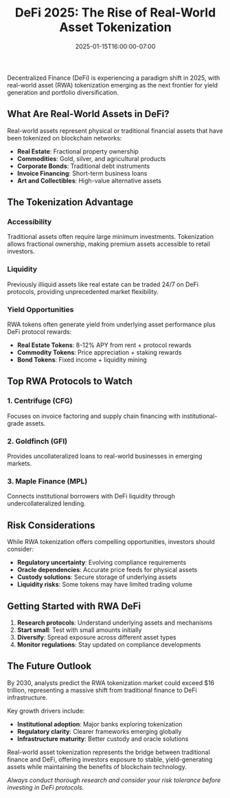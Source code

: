 ﻿---
title: "DeFi 2025: The Rise of Real-World Asset Tokenization"
date: 2025-01-15T16:00:00-07:00
draft: false
categories: ["defi", "tokenization"]
tags: ["defi", "tokenization", "real world assets", "blockchain", "yield farming"]
image: "/images/generated/posts/defi-rwa-tokenization.svg"
description: "Explore how real-world asset tokenization is revolutionizing DeFi and creating new opportunities for yield generation in 2025."
keywords: ["defi tokenization", "real world assets", "RWA tokens", "blockchain yield", "tokenized assets"]
---

Decentralized Finance (DeFi) is experiencing a paradigm shift in 2025, with real-world asset (RWA) tokenization emerging as the next frontier for yield generation and portfolio diversification.

## What Are Real-World Assets in DeFi?

Real-world assets represent physical or traditional financial assets that have been tokenized on blockchain networks:

- **Real Estate**: Fractional property ownership
- **Commodities**: Gold, silver, and agricultural products  
- **Corporate Bonds**: Traditional debt instruments
- **Invoice Financing**: Short-term business loans
- **Art and Collectibles**: High-value alternative assets

## The Tokenization Advantage

### Accessibility
Traditional assets often require large minimum investments. Tokenization allows fractional ownership, making premium assets accessible to retail investors.

### Liquidity
Previously illiquid assets like real estate can be traded 24/7 on DeFi protocols, providing unprecedented market flexibility.

### Yield Opportunities
RWA tokens often generate yield from underlying asset performance plus DeFi protocol rewards:

- **Real Estate Tokens**: 8-12% APY from rent + protocol rewards
- **Commodity Tokens**: Price appreciation + staking rewards
- **Bond Tokens**: Fixed income + liquidity mining

## Top RWA Protocols to Watch

### 1. Centrifuge (CFG)
Focuses on invoice factoring and supply chain financing with institutional-grade assets.

### 2. Goldfinch (GFI) 
Provides uncollateralized loans to real-world businesses in emerging markets.

### 3. Maple Finance (MPL)
Connects institutional borrowers with DeFi liquidity through undercollateralized lending.

## Risk Considerations

While RWA tokenization offers compelling opportunities, investors should consider:

- **Regulatory uncertainty**: Evolving compliance requirements
- **Oracle dependencies**: Accurate price feeds for physical assets
- **Custody solutions**: Secure storage of underlying assets
- **Liquidity risks**: Some tokens may have limited trading volume

## Getting Started with RWA DeFi

1. **Research protocols**: Understand underlying assets and mechanisms
2. **Start small**: Test with small amounts initially
3. **Diversify**: Spread exposure across different asset types
4. **Monitor regulations**: Stay updated on compliance developments

## The Future Outlook

By 2030, analysts predict the RWA tokenization market could exceed $16 trillion, representing a massive shift from traditional finance to DeFi infrastructure.

Key growth drivers include:
- **Institutional adoption**: Major banks exploring tokenization
- **Regulatory clarity**: Clearer frameworks emerging globally  
- **Infrastructure maturity**: Better custody and oracle solutions

Real-world asset tokenization represents the bridge between traditional finance and DeFi, offering investors exposure to stable, yield-generating assets while maintaining the benefits of blockchain technology.

*Always conduct thorough research and consider your risk tolerance before investing in DeFi protocols.*
